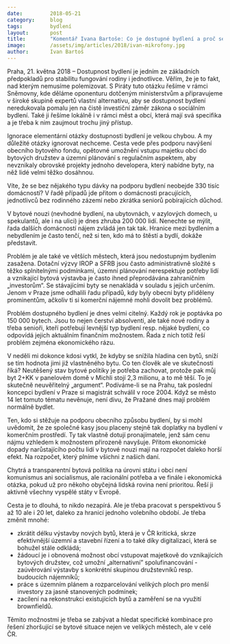 ```yaml
---
date:         2018-05-21
category:     blog
tags:         bydlení
layout:       post
title:        "Komentář Ivana Bartoše: Co je dostupné bydlení a proč se jím Piráti nejen ve Sněmovně tolik zabývají?"
image:        /assets/img/articles/2018/ivan-mikrofony.jpg
author:       Ivan Bartoš
---
```



Praha, 21. května 2018 – Dostupnost bydlení je jedním ze základních předpokladů pro stabilitu fungování rodiny i jednotlivce. Věřím, že je to fakt, nad kterým nemusíme polemizovat. S Piráty tuto otázku řešíme v rámci Sněmovny, kde děláme oponenturu dotčeným ministerstvům a připravujeme v široké skupině expertů vlastní alternativu, aby se dostupnost bydlení neredukovala pomalu jen na čistě investiční záměr zákona o sociálním bydlení. Také ji řešíme lokálně i v rámci měst a obcí, která mají svá specifika a je třeba k nim zaujmout trochu jiný přístup.
 
Ignorace elementární otázky dostupnosti bydlení je velkou chybou. A my důležité otázky ignorovat nechceme. Cesta vede přes podporu navýšení obecního bytového fondu, opětovné umožnění vstupu majetku obcí do bytových družstev a územní plánování s regulačním aspektem, aby nevznikaly obrovské projekty jednoho developera, který nabídne byty, na něž lidé velmi těžko dosáhnou.
 
Víte, že se bez nějakého typu dávky na podporu bydlení neobejde 330 tisíc domácností? V řadě případů jde přitom o domácnosti pracujících, jednotlivců bez rodinného zázemí nebo zkrátka seniorů pobírajících důchod.
 
V bytové nouzi (nevhodné bydlení, na ubytovnách, v azylových domech, u spekulantů, ale i na ulici) je dnes zhruba 200 000 lidí. Nenechte se mýlit, řada dalších domácností nájem zvládá jen tak tak. Hranice mezi bydlením a nebydlením je často tenčí, než si ten, kdo má to štěstí a bydlí, dokáže představit.
 
Problém je ale také ve větších městech, která jsou nedostupným bydlením zasažena. Dotační výzvy IROP a SFRB jsou často administrativně složité s těžko splnitelnými podmínkami, územní plánování nerespektuje potřeby lidí a vznikající bytová výstavba je často ihned přeprodávána zahraničním „investorům“. Se stávajícími byty se nenakládá v souladu s jejich určením. Jenom v Praze jsme odhalili řadu případů, kdy byly obecní byty přiděleny prominentům, ačkoliv ti si komerční nájemné mohli dovolit bez problémů.
 
Problém dostupného bydlení je dnes velmi citelný. Každý rok je poptávka po 150 000 bytech. Jsou to nejen čerství absolventi, ale také nové rodiny a třeba senioři, kteří potřebují levnější typ bydlení resp. nějaké bydlení, co odpovídá jejich aktuálním finančním možnostem. Řada z nich totiž řeší problém zejména ekonomického rázu.
 
V neděli mi dokonce kdosi vytkl, že kdyby se snížila hladina cen bytů, sníží se tím hodnota jimi již vlastněného bytu. Co ten člověk ale ve skutečnosti říká? Neutěšený stav bytové politiky je potřeba zachovat, protože pak můj byt 2+KK v panelovém domě v Michli stojí 2,3 milionu, a to mě těší. To je skutečně neuvěřitelný „argument“. Podíváme-li se na Prahu, tak poslední koncepci bydlení v Praze si magistrát schválil v roce 2004. Když se město 14 let tomuto tématu nevěnuje, není divu, že Pražané dnes mají problém normálně bydlet.
 
Ten, kdo si stěžuje na podporu obecního způsobu bydlení, by si mohl uvědomit, že ze společné kasy jsou placeny stejně tak doplatky na bydlení v komerčním prostředí. Ty tak vlastně dotují pronajímatele, jenž sám cenu nájmu vzhledem k možnostem přirozeně navyšuje. Přitom ekonomické dopady narůstajícího počtu lidí v bytové nouzi mají na rozpočet daleko horší efekt. Na rozpočet, který plníme všichni z našich daní.
 
Chytrá a transparentní bytová politika na úrovni státu i obcí není komunismus ani socialismus, ale racionální potřeba a ve finále i ekonomická otázka, pokud už pro někoho obyčejná lidská rovina není prioritou. Řeší ji aktivně všechny vyspělé státy v Evropě.
 
Cesta je to dlouhá, to nikdo nezapírá. Ale je třeba pracovat s perspektivou 5 až 10 ale i 20 let, daleko za hranicí jednoho volebního období. Je třeba změnit  mnohé: 
* zkrátit délku výstavby nových bytů, která je v ČR kritická, skrze efektivnější územní a stavební řízení a to také díky digitalizaci, která se bohužel stále odkládá;
* žádoucí je i obnovená možnost obcí vstupovat majetkově do vznikajících bytových družstev, což umožní „alternativní” spolufinancování - zaúvěrování výstavby s konkrétní skupinou družstevníků resp. budoucích nájemníků;
* práce s územním plánem a rozparcelování velikých ploch pro menší investory za jasně stanovených podmínek;
* zacílení na rekonstrukci existujících bytů a zaměření se na využití brownfieldů.

Těmito možnostmi je třeba se zabývat a hledat specifické kombinace pro řešení zhoršující se bytové situace nejen ve velikých městech, ale v celé ČR.


